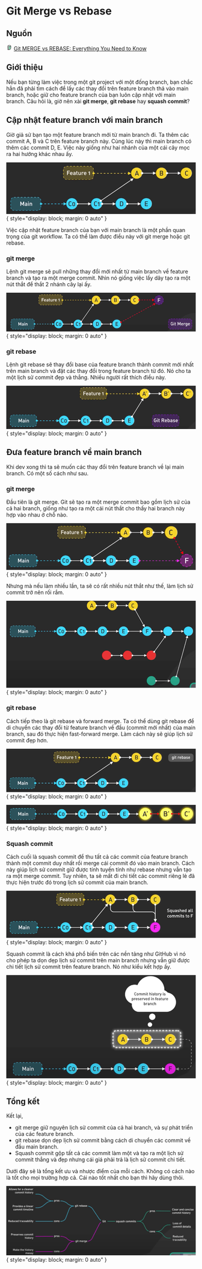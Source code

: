 # Git Merge vs Rebase

## Nguồn

<img src="../../../img/bytebytego.png" width="16" height="16"/> [Git MERGE vs REBASE: Everything You Need to Know](https://www.youtube.com/watch?v=0chZFIZLR_0)

## Giới thiệu

Nếu bạn từng làm việc trong một git project với một đống branch, bạn chắc hẳn đã phải tìm cách để lấy các thay đổi trên feature branch thả vào main branch, hoặc giữ cho feature branch của bạn luôn cập nhật với main branch. Câu hỏi là, giờ nên xài **git merge**, **git rebase** hay **squash commit**?

## Cập nhật feature branch với main branch

Giờ giả sử bạn tạo một feature branch mới từ main branch đi. Ta thêm các commit A, B và C trên feature branch này. Cùng lúc này thì main branch có thêm các commit D, E. Việc này giống như hai nhánh của một cái cây mọc ra hai hướng khác nhau ấy.

![](figure1.png){ style="display: block; margin: 0 auto" }

Việc cập nhật feature branch của bạn với main branch là một phần quan trọng của git workflow. Ta có thể làm được điều này với git merge hoặc git rebase.

### git merge

Lệnh git merge sẽ pull những thay đổi mới nhất từ main branch về feature branch và tạo ra một merge commit. Nhìn nó giống việc lấy dây tạo ra một nút thắt để thắt 2 nhánh cây lại ấy.

![](figure2.png){ style="display: block; margin: 0 auto" }

### git rebase

Lệnh git rebase sẽ thay đổi base của feature branch thành commit mới nhất trên main branch và đặt các thay đổi trong feature branch từ đó. Nó cho ta một lịch sử commit đẹp và thẳng. Nhiều người rất thích điều này.

![](figure3.png){ style="display: block; margin: 0 auto" }

## Đưa feature branch về main branch

Khi dev xong thì ta sẽ muốn các thay đổi trên feature branch về lại main branch. Có một số cách như sau.

### git merge

Đầu tiên là git merge. Git sẽ tạo ra một merge commit bao gồm lịch sử của cả hai branch, giống như tạo ra một cái nút thắt cho thấy hai branch này hợp vào nhau ở chỗ nào.

![](figure4.png){ style="display: block; margin: 0 auto" }

Nhưng mà nếu làm nhiều lần, ta sẽ có rất nhiều nút thắt như thế, làm lịch sử commit trở nên rối rắm.

![](figure5.png){ style="display: block; margin: 0 auto" }

### git rebase

Cách tiếp theo là git rebase và forward merge. Ta có thể dùng git rebase để di chuyển các thay đổi từ feature branch về đầu (commit mới nhất) của main branch, sau đó thực hiện fast-forward merge. Làm cách này sẽ giúp lịch sử commit đẹp hơn.

![](figure6.png){ style="display: block; margin: 0 auto" }

![](figure7.png){ style="display: block; margin: 0 auto" }

### Squash commit

Cách cuối là squash commit để thu tất cả các commit của feature branch thành một commit duy nhất rồi merge cái commit đó vào main branch. Cách này giúp lịch sử commit giữ được tính tuyến tính như rebase nhưng vẫn tạo ra một merge commit. Tuy nhiên, ta sẽ mất đi chi tiết các commit riêng lẻ đã thực hiện trước đó trong lịch sử commit của main branch.

![](figure8.png){ style="display: block; margin: 0 auto" }

Squash commit là cách khá phổ biến trên các nền tảng như GitHub vì nó cho phép ta dọn dẹp lịch sử commit trên main branch nhưng vẫn giữ được chi tiết lịch sử commit trên feature branch. Nó như kiểu kết hợp ấy.

![](figure9.png){ style="display: block; margin: 0 auto" }

## Tổng kết

Kết lại,

- git merge giữ nguyên lịch sử commit của cả hai branch, và sự phát triển của các feature branch.
- git rebase dọn dẹp lịch sử commit bằng cách di chuyển các commit về đầu main branch.
- Squash commit gộp tất cả các commit làm một và tạo ra một lịch sử commit thẳng và đẹp nhưng cái giá phải trả là lịch sử commit chi tiết.

Dưới đây sẽ là tổng kết ưu và nhược điểm của mỗi cách. Không có cách nào là tốt cho mọi trường hợp cả. Cái nào tốt nhất cho bạn thì hãy dùng thôi.

![](figure10.png){ style="display: block; margin: 0 auto" }
